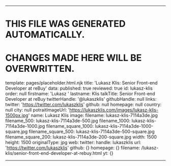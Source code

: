 ----

# THIS FILE WAS GENERATED AUTOMATICALLY.
# CHANGES MADE HERE WILL BE OVERWRITTEN.

template: pages/placeholder.html.njk
title: 'Lukasz  Klis: Senior Front-end Developer at reBuy'
data:
  published: true
  reviewed: true
  id: lukasz-klis
  order: null
  firstname: 'Lukasz '
  lastname: Klis
  talkTitle: Senior Front-end Developer at reBuy
  twitterHandle: '@lukaszklis'
  githubHandle: null
  links:
    twitter: 'https://twitter.com/lukaszklis'
    github: null
    homepage: null
  country: null
  city: null
  potraitImageUrl: 'https://lukaszklis.com/images/lukasz-klis-1500px.jpg'
  name: Lukasz  Klis
  image:
    filename: lukasz-klis-7114a3de.jpg
    filename_500: lukasz-klis-7114a3de-500.jpg
    filename_1000: lukasz-klis-7114a3de-1000.jpg
    filename_square_1000: lukasz-klis-7114a3de-1000-square.jpg
    filename_square_500: lukasz-klis-7114a3de-500-square.jpg
    filename_square_200: lukasz-klis-7114a3de-200-square.jpg
    width: 1500
    height: 1500
    originalType: jpg
  web:
    twitter:
      handle: lukaszklis
      url: 'https://twitter.com/lukaszklis'
    github: {}
    homepage: {}
filename: /lukasz-klis/senior-front-end-developer-at-rebuy.html
yt: {}

----

 